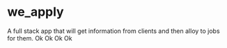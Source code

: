 # we_apply

A full stack app that will get information from clients and then alloy to jobs for them.
Ok
Ok
Ok
Ok
